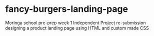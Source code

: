 # fancy-burgers-landing-page
Moringa school pre-prep week 1 Independent Project re-submission designing a product landing page using HTML and custom made CSS
